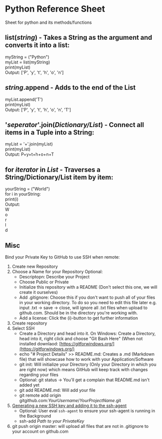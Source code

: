 # Python Reference Sheet

Sheet for python and its methods/functions

## list(*string*) - Takes a String as the argument and converts it into a list:  
myString = ("Python")  
myList = list(myString)  
print(myList)  
Output: ['P', 'y', 't', 'h', 'o', 'n']  

## *string*.append - Adds to the end of the List   
myList.append('T')  
print(myList)  
Output: ['P', 'y', 't', 'h', 'o', 'n', 'T']  

## '*seperator*'.join(*Dictionary/List*) - Connect all items in a Tuple into a String:  
myList = '+'.join(myList)  
print(myList)  
Output: P+y+t+h+o+n+T  

## for *iterator* in *List* - Traverses a String/Dictionary/List item by item:  
yourString = ("World")  
for i in yourString:  
	print(i)  
Output:    
W  
o  
r  
l  
d  













## Misc  


Bind your Private Key to GitHub to use SSH when remote:  

1. Create new Repository
2. Choose a Name for your Repository
	Optional:
	- Descriptopn: Describe your Project
	- Choose Public or Private
	- Initialize this repository with a README (Don't select this one, we will create it ourselves)
	- Add .gitignore: Choose this if you don't want to push all of your files in your working directory. To do so you need to edit this file later e.g. input .txt -> save -> close, will ignore all .txt files when upload to github.com. Should be in the directory you're working with.
	- Add a license: Click the (i)-button to get further information
3. Create repository
4. Select SSH
	- Create a Directory and head into it. On Windows: Create a Directory, head into it, right click and choose "Git Bash Here" (When not installed downlaod: [https://gitforwindows.org/](https://gitforwindows.org/)
	- echo "# Project Details" >> README.md: Creates a .md (Markdown file) that will showcase how to work with your Application/Software
	- git init: Will initialize your Directory (Only your Directory in which you are right now) which means GitHub will keep track with changes regarding your files
	- Optional: git status -> You'll get a complain that README.md isn't added yet 
	- git add README.md: Will add your file
	- git remote add origin gitgithub.com:*YourUsername*/*YourProjectName*.git
5. [Generating a new SSH key and adding it to the ssh-agent](https://help.github.com/en/github/authenticating-to-github/generating-a-new-ssh-key-and-adding-it-to-the-ssh-agent)
	- Optional: User eval `ssh-agent` to ensure your ssh-agent is running in the Background
	- ssh-add *Path to your PrivateKey*
6. git push origin master: will upload all files that are not in .gitignore to your account on github.com
	